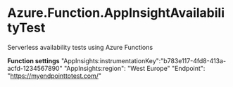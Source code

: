 # Azure.Function.AppInsightAvailabilityTest
Serverless availability tests using Azure Functions

**Function settings**
        "AppInsights:instrumentationKey":"b783e117-4fd8-413a-acfd-1234567890"
        "AppInsights:region": "West Europe"
        "Endpoint": "https://myendpointtotest.com/"